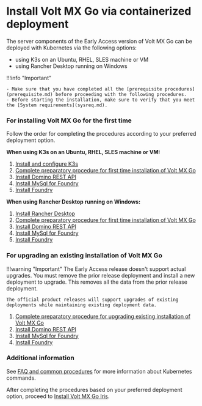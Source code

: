 # Install Volt MX Go via containerized deployment

The server components of the Early Access version of Volt MX Go can be deployed with Kubernetes via the following options:

- using K3s on an Ubuntu, RHEL, SLES machine or VM
- using Rancher Desktop running on Windows

!!!info "Important"

    - Make sure that you have completed all the [prerequisite procedures](prerequisite.md) before proceeding with the following procedures.
    - Before starting the installation, make sure to verify that you meet the [System requirements](sysreq.md).

### For installing Volt MX Go for the first time

Follow the order for completing the procedures according to your preferred deployment option.

**When using K3s on an Ubuntu, RHEL, SLES machine or VM:**

1. [Install and configure K3s](k3sinstall.md)
2. [Complete preparatory procedure for first time installation of Volt MX Go](prereq.md)
3. [Install Domino REST API](downloadhelmchart.md)
4. [Install MySql for Foundry](installmysqlfoundry.md)
5. [Install Foundry](installfoundry.md)


**When using Rancher Desktop running on Windows:**

1. [Install Rancher Desktop](installrancher.md)
2. [Complete preparatory procedure for first time installation of Volt MX Go](prereq.md)
3. [Install Domino REST API](downloadhelmchart.md)
4. [Install MySql for Foundry](installmysqlfoundry.md)
5. [Install Foundry](installfoundry.md)

### For upgrading an existing installation of Volt MX Go

!!!warning "Important"
    The Early Access release doesn't support actual upgrades. You must remove the prior release deployment and install a new deployment to upgrade. This removes all the data from the prior release deployment.

    The official product releases will support upgrades of existing deployments while maintaining existing deployment data.

1. [Complete preparatory procedure for upgrading existing installation of Volt MX Go](prereqnew.md)
2. [Install Domino REST API](downloadhelmchart.md)
3. [Install MySql for Foundry](installmysqlfoundry.md)
4. [Install Foundry](installfoundry.md)

### Additional information

See [FAQ and common procedures](../references/kubecheatsheet.md) for more information about Kubernetes commands.

After completing the procedures based on your preferred deployment option, proceed to [Install Volt MX Go Iris](installiris.md).